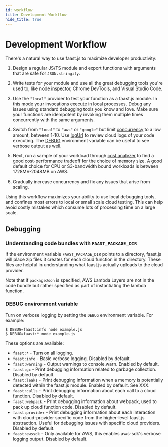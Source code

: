 ```yaml
---
id: workflow
title: Development Workflow
hide_title: true
---
```


# Development Workflow

There's a natural way to use faast.js to maximize developer productivity:

1. Design a regular JS/TS module and export functions with arguments that are safe for `JSON.stringify`.

2. Write tests for your module and use all the great debugging tools you're used to, like [node inspector](https://nodejs.org/en/docs/guides/debugging-getting-started/), Chrome DevTools, and Visual Studio Code.

3. Use the `"local"` provider to test your function as a faast.js module. In this mode your invocations execute in local processes. Debug any issues using standard debugging tools you know and love. Make sure your functions are idempotent by invoking them multiple times concurrently with the same arguments.

4. Switch from `"local"` to `"aws"` or `"google"` but limit [concurrency](./api/faastjs.commonoptions.concurrency.md) to a low amount, between 1-10. Use [logUrl](./api/faastjs.faastmodule.logurl.md) to review cloud logs of your code executing. The [DEBUG](#debug-environment-variable) environment variable can be useful to see verbose output as well.

5. Next, run a sample of your workload through [cost analyzer](./api/faastjs.costanalyzer.md) to find a good cost-performance tradeoff for the choice of memory size. A good default choice for CPU or S3-bandwidth bound workloads is between 1728MV-2048MB on AWS.

6. Gradually increase concurrency and fix any issues that arise from scaling.

Using this workflow maximizes your ability to use local debugging tools, and confines most errors to local or small scale cloud testing. This can help avoid costly mistakes which consume lots of processing time on a large scale.

## Debugging

### Understanding code bundles with `FAAST_PACKAGE_DIR`

If the environment variable `FAAST_PACKAGE_DIR` points to a directory, faast.js will place zip files it creates for each cloud function in the directory. These files are helpful in understanding what faast.js actually uploads to the cloud provider.

Note that if `packageJson` is specified, AWS Lambda Layers are not in the code bundle but rather specified as part of instantiating the lambda function.

### DEBUG environment variable

Turn on verbose logging by setting the `DEBUG` environment variable. For example:

```shell
$ DEBUG=faast:info node example.js
$ DEBUG=faast:* node example.js
```

These options are available:

-   `faast:*` - Turn on all logging.
-   `faast:info` - Basic verbose logging. Disabled by default.
-   `faast:warning` - Output warnings to console.warn. Enabled by default.
-   `faast:gc` - Print debugging information related to garbage collection. Disabled by default.
-   `faast:leaks` - Print debugging information when a memory is potentially detected within the faast.js module. Enabled by default. See XXX.
-   `faast:calls` - Print debugging information about each call to a cloud function. Disabled by default.
-   `faast:webpack` - Print debugging information about webpack, used to pack up cloud function code. Disabled by default.
-   `faast:provider` - Print debugging information about each interaction with cloud-provider specific code from the higher-level faast.js abstraction. Useful for debugging issues with specific cloud providers. Disabled by default.
-   `faast:awssdk` - Only available for AWS, this enables aws-sdk's verbose logging output. Disabled by default.
